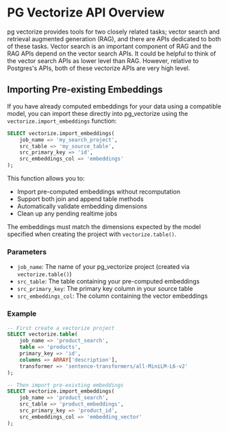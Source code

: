 # PG Vectorize API Overview

pg vectorize provides tools for two closely related tasks; vector search and retrieval augmented generation (RAG), and there are APIs dedicated to both of these tasks. Vector search is an important component of RAG and the RAG APIs depend on the vector search APIs. It could be helpful to think of the vector search APIs as lower level than RAG. However, relative to Postgres's APIs, both of these vectorize APIs are very high level.

## Importing Pre-existing Embeddings

If you have already computed embeddings for your data using a compatible model, you can import these directly into pg_vectorize using the `vectorize.import_embeddings` function:

```sql
SELECT vectorize.import_embeddings(
    job_name => 'my_search_project',
    src_table => 'my_source_table',
    src_primary_key => 'id',
    src_embeddings_col => 'embeddings'
);
```

This function allows you to:
- Import pre-computed embeddings without recomputation
- Support both join and append table methods
- Automatically validate embedding dimensions
- Clean up any pending realtime jobs

The embeddings must match the dimensions expected by the model specified when creating the project with `vectorize.table()`.

### Parameters

- `job_name`: The name of your pg_vectorize project (created via `vectorize.table()`)
- `src_table`: The table containing your pre-computed embeddings
- `src_primary_key`: The primary key column in your source table
- `src_embeddings_col`: The column containing the vector embeddings

### Example

```sql
-- First create a vectorize project
SELECT vectorize.table(
    job_name => 'product_search',
    table => 'products',
    primary_key => 'id',
    columns => ARRAY['description'],
    transformer => 'sentence-transformers/all-MiniLM-L6-v2'
);

-- Then import pre-existing embeddings
SELECT vectorize.import_embeddings(
    job_name => 'product_search',
    src_table => 'product_embeddings',
    src_primary_key => 'product_id',
    src_embeddings_col => 'embedding_vector'
);
```
